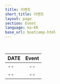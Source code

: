 ```yaml
---
title: 이벤트 
short_title: 이벤트
layout: page
section: Event
language: ko-KR
base_url: bootcamp.html
---
```

<br>

| DATE | Event | 
|:---|:---:|
| -- | -- |
| -- | -- |



